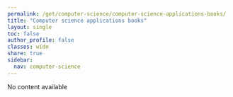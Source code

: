 ```yaml
---
permalink: /get/computer-science/computer-science-applications-books/
title: "Computer science applications books"
layout: single
toc: false
author_profile: false
classes: wide
share: true
sidebar:
  nav: computer-science
---
```


No content available